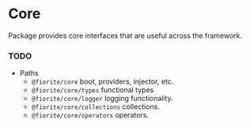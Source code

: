 # Core

Package provides core interfaces that are useful across the framework.    

### TODO

- Paths
    - `@fiorite/core` boot, providers, injector, etc.
    - `@fiorite/core/types` functional types
    - `@fiorite/core/logger` logging functionality.
    - `@fiorite/core/collections` collections.
    - `@fiorite/core/operators` operators.

